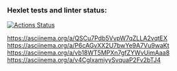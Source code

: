 ### Hexlet tests and linter status:
[![Actions Status](https://github.com/Maxessence/python-project-49/workflows/hexlet-check/badge.svg)](https://github.com/Maxessence/python-project-49/actions)

https://asciinema.org/a/QSCu7Pdb5VvpW7qZLLA2vqtEX
https://asciinema.org/a/P6cAGvXX2U7bwYe9A7Vu9waKt
https://asciinema.org/a/vb18WT5MPXn7gfZYWvUimAaa8
https://asciinema.org/a/v4CglxamiyySvquaP2Fv2bTJ4

